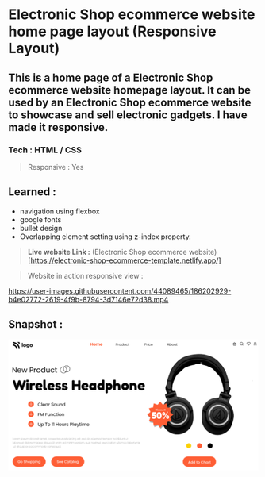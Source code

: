 # Electronic Shop ecommerce website home page layout (Responsive Layout)

## This is a home page of a Electronic Shop ecommerce website homepage layout. It can be used by an Electronic Shop ecommerce website to showcase and sell electronic gadgets. I have made it responsive.
### **Tech** : HTML / CSS
>Responsive : Yes
## Learned : 
- navigation using flexbox
- google fonts
- bullet design
- Overlapping element setting using z-index property.

> **Live website Link :** (Electronic Shop ecommerce website)[https://electronic-shop-ecommerce-template.netlify.app/]

> Website in action responsive view :



https://user-images.githubusercontent.com/44089465/186202929-b4e02772-2619-4f9b-8794-3d7146e72d38.mp4





## Snapshot :

![Desktop](thumbnail.png)
